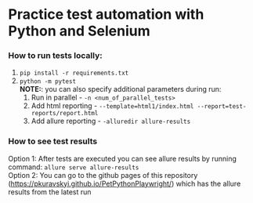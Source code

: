 # Practice test automation with Python and Selenium

### How to run tests locally:
1. `pip install -r requirements.txt`
2. `python -m pytest`  
**NOTE:**: you can also specify additional parameters during run:
   1. Run in parallel - `-n <num_of_parallel_tests>`
   2. Add html reporting - `--template=html1/index.html --report=test-reports/report.html`
   3. Add allure reporting - `-alluredir allure-results`

### How to see test results

Option 1: After tests are executed you can see allure results by running command: ```allure serve allure-results```   
Option 2: You can go to the github pages of this repository (https://pkuravskyi.github.io/PetPythonPlaywright/) which has the allure results from the latest run
